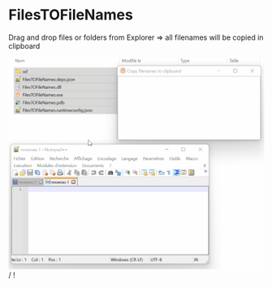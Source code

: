 # FilesTOFileNames
Drag and drop files or folders from Explorer => all filenames will be copied in clipboard

 ![ Alt text](FilesToFileNames.gif) / ! [](FilesToFileNames.gif)
